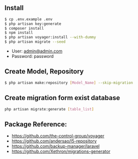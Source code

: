 
## Install

```bash
$ cp .env.example .env
$ php artisan key:generate
$ composer install
$ npm install
$ php artisan voyager:install --with-dummy
$ php artisan migrate --seed
```

- User: admin@admin.com
- Password: password

## Create Model, Repository

```bash
$ php artisan make:repository [Model_Name] --skip-migration
```

## Create migration form exist database

```bash
php artisan migrate:generate [table_list]
```

## Package Reference:

- https://github.com/the-control-group/voyager
- https://github.com/andersao/l5-repository
- https://github.com/backup-manager/laravel
- https://github.com/Xethron/migrations-generator
